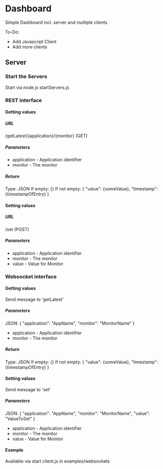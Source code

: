 # Dashboard #
Simple Dashboard incl. server and multiple clients

To-Do:
* Add Javascript Client
* Add more clients

## Server ##
### Start the Servers ###
Start via node.js startServers.js

### REST interface ###
#### Getting values ####
##### URL #####
/getLatest/{application}/{monitor} (GET)

##### Parameters #####
* application - Application identifier
* monitor - The monitor

##### Return #####
Type: JSON
If empty: {}
If not empty: { "value": {someValue}, "timestamp": {timestampOfEntry} }

#### Setting values ####
##### URL #####
/set (POST)

##### Parameters #####
* application - Application identifier
* monitor - The monitor
* value - Value for Monitor

### Websocket interface ###
#### Getting values ####
Send message to 'getLatest'

##### Parameters #####
JSON: { "application": "AppName", "monitor": "MonitorName"  }

* application - Application identifier
* monitor - The monitor

##### Return #####
Type: JSON
If empty: {}
If not empty: { "value": {someValue}, "timestamp": {timestampOfEntry} }

#### Setting values ####
Send message to 'set'

##### Parameters #####
JSON: { "application": "AppName", "monitor": "MonitorName", "value": "ValueToSet" }
* application - Application identifier
* monitor - The monitor
* value - Value for Monitor


#### Example ###
Available via start client.js in examples/websockets